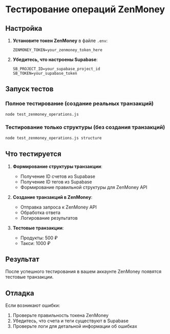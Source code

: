 # Тестирование операций ZenMoney

## Настройка

1. **Установите токен ZenMoney** в файле `.env`:
   ```
   ZENMONEY_TOKEN=your_zenmoney_token_here
   ```

2. **Убедитесь, что настроены Supabase**:
   ```
   SB_PROJECT_ID=your_supabase_project_id
   SB_TOKEN=your_supabase_token
   ```

## Запуск тестов

### Полное тестирование (создание реальных транзакций)
```bash
node test_zenmoney_operations.js
```

### Тестирование только структуры (без создания транзакций)
```bash
node test_zenmoney_operations.js structure
```

## Что тестируется

1. **Формирование структуры транзакции**:
   - Получение ID счетов из Supabase
   - Получение ID тегов из Supabase
   - Формирование правильной структуры для ZenMoney API

2. **Создание транзакций в ZenMoney**:
   - Отправка запроса к ZenMoney API
   - Обработка ответа
   - Логирование результатов

3. **Тестовые транзакции**:
   - Продукты: 500 ₽
   - Такси: 1000 ₽

## Результат

После успешного тестирования в вашем аккаунте ZenMoney появятся тестовые транзакции.

## Отладка

Если возникают ошибки:
1. Проверьте правильность токена ZenMoney
2. Убедитесь, что счета и теги существуют в Supabase
3. Проверьте логи для детальной информации об ошибках
